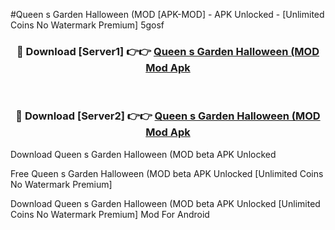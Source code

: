 #Queen s Garden Halloween (MOD [APK-MOD] - APK Unlocked - [Unlimited Coins No Watermark Premium] 5gosf



<div align="center">

<h3>🔴 Download [Server1] 👉👉 <a href="https://momento.my/?title=Queen_s_Garden_Halloween_(MOD">Queen s Garden Halloween (MOD Mod Apk</a></h3><br>

<h3>🔴 Download [Server2] 👉👉 <a href="https://momento.my/?title=Queen_s_Garden_Halloween_(MOD">Queen s Garden Halloween (MOD Mod Apk</a></h3>
</div>



Download Queen s Garden Halloween (MOD beta APK Unlocked

Free Queen s Garden Halloween (MOD beta APK Unlocked [Unlimited Coins No Watermark Premium]

Download Queen s Garden Halloween (MOD beta APK Unlocked [Unlimited Coins No Watermark Premium] Mod For Android
